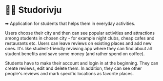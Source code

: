 # 👩‍🎓 Studorivju 

➡ Application for students that helps them in everyday activities. 

Users choose their city and then can see popular activities and attractions among students in chosen city - 
for example night clubs, cheap cafes and restaurants etc. Users can leave reviews on existing places and add new ones. 
It's like student-friendly reviwing app where they  can find about all student benefits and save some money (and rather spend on coffee). 

Students have to make their account and login in at the beginning. They can create reviews, edit and delete them. 
In addition, they can see other people's reviews and mark specific locations as favorite places.
